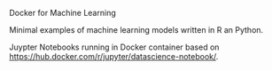 Docker for Machine Learning

Minimal examples of machine learning models written in R an Python.

Juypter Notebooks running in Docker container based on https://hub.docker.com/r/jupyter/datascience-notebook/. 
